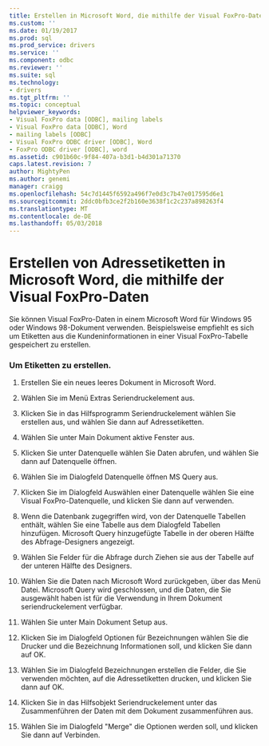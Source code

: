 ```yaml
---
title: Erstellen in Microsoft Word, die mithilfe der Visual FoxPro-Daten Adressetiketten | Microsoft Docs
ms.custom: ''
ms.date: 01/19/2017
ms.prod: sql
ms.prod_service: drivers
ms.service: ''
ms.component: odbc
ms.reviewer: ''
ms.suite: sql
ms.technology:
- drivers
ms.tgt_pltfrm: ''
ms.topic: conceptual
helpviewer_keywords:
- Visual FoxPro data [ODBC], mailing labels
- Visual FoxPro data [ODBC], Word
- mailing labels [ODBC]
- Visual FoxPro ODBC driver [ODBC], Word
- FoxPro ODBC driver [ODBC], word
ms.assetid: c901b60c-9f84-407a-b3d1-b4d301a71370
caps.latest.revision: 7
author: MightyPen
ms.author: genemi
manager: craigg
ms.openlocfilehash: 54c7d1445f6592a496f7e0d3c7b47e017595d6e1
ms.sourcegitcommit: 2ddc0bfb3ce2f2b160e3638f1c2c237a898263f4
ms.translationtype: MT
ms.contentlocale: de-DE
ms.lasthandoff: 05/03/2018
---
```

# <a name="creating-mailing-labels-in-microsoft-word-using-visual-foxpro-data"></a>Erstellen von Adressetiketten in Microsoft Word, die mithilfe der Visual FoxPro-Daten
Sie können Visual FoxPro-Daten in einem Microsoft Word für Windows 95 oder Windows 98-Dokument verwenden. Beispielsweise empfiehlt es sich um Etiketten aus die Kundeninformationen in einer Visual FoxPro-Tabelle gespeichert zu erstellen.  
  
### <a name="to-create-mailing-labels"></a>Um Etiketten zu erstellen.  
  
1.  Erstellen Sie ein neues leeres Dokument in Microsoft Word.  
  
2.  Wählen Sie im Menü Extras Seriendruckelement aus.  
  
3.  Klicken Sie in das Hilfsprogramm Seriendruckelement wählen Sie erstellen aus, und wählen Sie dann auf Adressetiketten.  
  
4.  Wählen Sie unter Main Dokument aktive Fenster aus.  
  
5.  Klicken Sie unter Datenquelle wählen Sie Daten abrufen, und wählen Sie dann auf Datenquelle öffnen.  
  
6.  Wählen Sie im Dialogfeld Datenquelle öffnen MS Query aus.  
  
7.  Klicken Sie im Dialogfeld Auswählen einer Datenquelle wählen Sie eine Visual FoxPro-Datenquelle, und klicken Sie dann auf verwenden.  
  
8.  Wenn die Datenbank zugegriffen wird, von der Datenquelle Tabellen enthält, wählen Sie eine Tabelle aus dem Dialogfeld Tabellen hinzufügen. Microsoft Query hinzugefügte Tabelle in der oberen Hälfte des Abfrage-Designers angezeigt.  
  
9. Wählen Sie Felder für die Abfrage durch Ziehen sie aus der Tabelle auf der unteren Hälfte des Designers.  
  
10. Wählen Sie die Daten nach Microsoft Word zurückgeben, über das Menü Datei. Microsoft Query wird geschlossen, und die Daten, die Sie ausgewählt haben ist für die Verwendung in Ihrem Dokument seriendruckelement verfügbar.  
  
11. Wählen Sie unter Main Dokument Setup aus.  
  
12. Klicken Sie im Dialogfeld Optionen für Bezeichnungen wählen Sie die Drucker und die Bezeichnung Informationen soll, und klicken Sie dann auf OK.  
  
13. Wählen Sie im Dialogfeld Bezeichnungen erstellen die Felder, die Sie verwenden möchten, auf die Adressetiketten drucken, und klicken Sie dann auf OK.  
  
14. Klicken Sie in das Hilfsobjekt Seriendruckelement unter das Zusammenführen der Daten mit dem Dokument zusammenführen aus.  
  
15. Wählen Sie im Dialogfeld "Merge" die Optionen werden soll, und klicken Sie dann auf Verbinden.
